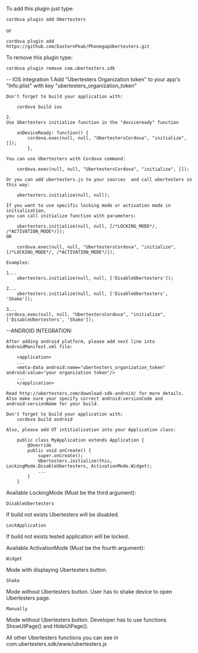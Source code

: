 
To add this plugin just type:

	cordova plugin add Ubertesters
	
or

	cordova plugin add https://github.com/EasternPeak/PhonegapUbertesters.git
   		
To remove this plugin type:
	
	cordova plugin remove com.ubertesters.sdk

-- IOS integration
    1.Add "Ubertesters Organization token" to your app's "Info.plist" with key "ubertesters_organization_token"

    Don't forget to build your application with:

        cordova build ios

    2.
    Use Ubertesters initialize function in the "deviceready" function

        onDeviceReady: function() {
            cordova.exec(null, null, "UbertestersCordova", "initialize", []);
            },

    You can use Ubertesters with Cordova command:

        cordova.exec(null, null, "UbertestersCordova", "initialize", []);

    Or you can add ubertesters.js to your sources  and call ubertesters in this way:

        ubertesters.initialize(null, null);

    If you want to use specific locking mode or activation mode in initialization,
    you can call initialize function with parameters:

        ubertesters.initialize(null, null, [/*LOCKING_MODE*/, /*ACTIVATION_MODE*/]);
    OR

        cordova.exec(null, null, "UbertestersCordova", "initialize", [/*LOCKING_MODE*/, /*ACTIVATION_MODE*/]);

    Examples:
  
    1...
        ubertesters.initialize(null, null, ['DisableUbertesters']);

    2...
        ubertesters.initialize(null, null, ['DisableUbertesters', 'Shake']);

    3...
    cordova.exec(null, null, "UbertestersCordova", "initialize",
    ['DisableUbertesters', 'Shake']);

--ANDROID INTEGRATION:

	After adding android platform, please add next line into AndroidManifest.xml file:

		<application>
		...
		<meta-data android:name="ubertesters_organization_token" android:value="your organization token"/>
		...
		</application>

	Read http://ubertesters.com/download-sdk-android/ for more details.
	Also make sure your specify correct android:versionCode and android:versionName for your build.

	Don't forget to build your application with:
		cordova build android

    Also, please add UT intitialization into your Application class:

        public class MyApplication extends Application {
            @Override
            public void onCreate() {
                super.onCreate();
                Ubertesters.initialize(this, LockingMode.DisableUbertesters, ActivationMode.Widget);
                ...
            }
        }



Available LockingMode (Must be the third argument): 

    DisableUbertesters
If build not exists Ubertesters will be disabled.

    LockApplication
If build not exists tested application will be locked.

Available ActivationMode (Must be the fourth argument):

    Widget
Mode with displaying Ubertesters button.

    Shake
Mode without Ubertesters button. User has to shake device to open Ubertesters page.

    Manually
Mode without Ubertesters button. Developer has to use functions ShowUtPage() and HideUtPage().

All other Ubertesters functions you can see in com.ubertesters.sdk/www/ubertesters.js
